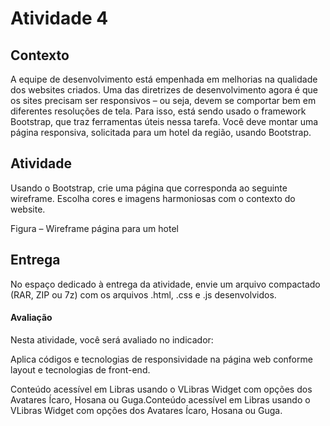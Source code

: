 <h1>Atividade 4</h1>
 
<h2>Contexto</h2>
<p>
A equipe de desenvolvimento está empenhada em melhorias na qualidade dos websites criados. Uma das diretrizes de desenvolvimento agora é que os sites precisam ser responsivos – ou seja, devem se comportar bem em diferentes resoluções de tela. Para isso, está sendo usado o framework Bootstrap, que traz ferramentas úteis nessa tarefa. Você deve montar uma página responsiva, solicitada para um hotel da região, usando Bootstrap.
</p>

<h2>Atividade</h2>

<p>Usando o Bootstrap, crie uma página que corresponda ao seguinte wireframe. Escolha cores e imagens harmoniosas com o contexto do website.</p>
 
<p>Figura – Wireframe página para um hotel</p>
 
<h2>Entrega</h2>

<p>No espaço dedicado à entrega da atividade, envie um arquivo compactado (RAR, ZIP ou 7z) com os arquivos .html, .css e .js desenvolvidos.</p>
 
<h4>Avaliação</h4>
<p>
Nesta atividade, você será avaliado no indicador:
</p>

<p>
Aplica códigos e tecnologias de responsividade na página web conforme layout e tecnologias de front-end.
</p>

<p>
Conteúdo acessível em Libras usando o VLibras Widget com opções dos Avatares Ícaro, Hosana ou Guga.Conteúdo acessível em Libras usando o VLibras Widget com opções dos Avatares Ícaro, Hosana ou Guga.
</p>
